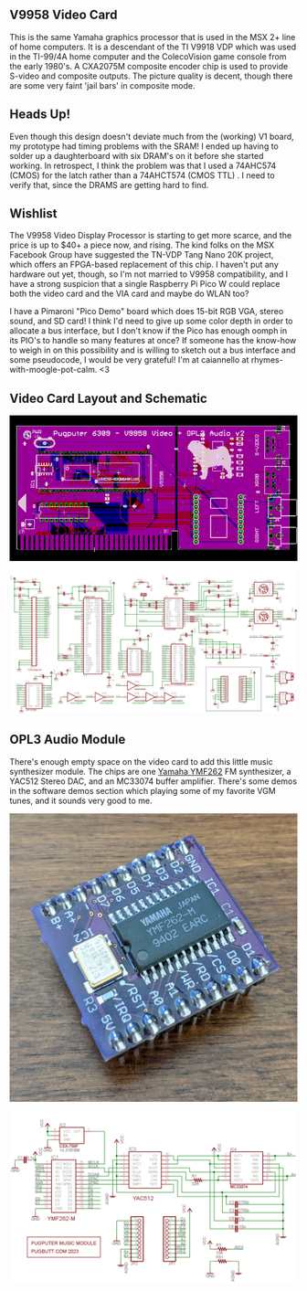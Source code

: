 ## V9958 Video Card

This is the same Yamaha graphics processor that is used in the MSX 2+ line of home computers. It is a descendant of the TI V9918 VDP which was used in the TI-99/4A home computer and the ColecoVision game console from the early 1980's. A CXA2075M composite encoder chip is used to provide S-video and composite outputs. The picture quality is decent, though there are some very faint 'jail bars' in composite mode.

## Heads Up!

Even though this design doesn't deviate much from the (working) V1 board, my prototype had timing problems with the SRAM! I ended up having to solder up a daughterboard with six DRAM's on it before she started working. In retrospect, I think the problem was that I used a 74AHC574 (CMOS) for the latch rather than a 74AHCT574 (CMOS TTL) . I need to verify that, since the DRAMS are getting hard to find. 

## Wishlist

The V9958 Video Display Processor is starting to get more scarce, and the price is up to $40+ a piece now, and rising. The kind folks on the MSX Facebook Group have suggested the TN-VDP Tang Nano 20K project, which offers an FPGA-based replacement of this chip. I haven't put any hardware out yet, though, so I'm not married to V9958 compatibility, and I have a strong suspicion that a single Raspberry Pi Pico W could replace both the video card and the VIA card and maybe do WLAN too?

I have a Pimaroni "Pico Demo" board which does 15-bit RGB VGA, stereo sound, and SD card! I think I'd need to give up some color depth in order to allocate a bus interface, but I don't know if the Pico has enough oomph in its PIO's to handle so many features at once? If someone has the know-how to weigh in on this possibility and is willing to sketch out a bus interface and some pseudocode, I would be very grateful! I'm at caiannello at rhymes-with-moogle-pot-calm.  <3

## Video Card Layout and Schematic

![V9958 Layout](https://raw.githubusercontent.com/caiannello/Pugputer6309/main/Hardware/V9958%20Video%20Card/V9958%20Video%20Card%20Layout.png)

![V9958 Schematic](https://raw.githubusercontent.com/caiannello/Pugputer6309/main/Hardware/V9958%20Video%20Card/V9958%20Video%20Card%20Schematic.png)

## OPL3 Audio Module

There's enough empty space on the video card to add this little music synthesizer module. The chips are one [Yamaha YMF262](https://www.polynominal.com/yamaha-opl3/) FM synthesizer, a YAC512 Stereo DAC, and an MC33074 buffer amplifier. There's some demos in the software demos section which playing some of my favorite VGM tunes, and it sounds very good to me.

![OPL3 Module](https://raw.githubusercontent.com/caiannello/Pugputer6309/main/Hardware/V9958%20Video%20Card/opl3_module_prototype.jpg)

![OPL3 Schematic](https://raw.githubusercontent.com/caiannello/Pugputer6309/main/Hardware/V9958%20Video%20Card/opl3_module_schematic.png)

